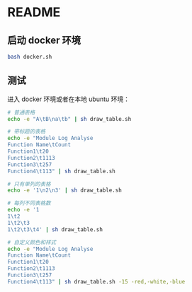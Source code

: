 # README

## 启动 docker 环境

```bash
bash docker.sh
```

## 测试

进入 docker 环境或者在本地 ubuntu 环境：

```bash
# 普通表格
echo -e "A\tB\na\tb" | sh draw_table.sh

# 带标题的表格
echo -e "Module Log Analyse
Function Name\tCount
Function1\t20
Function2\t1113
Function3\t257
Function4\t113" | sh draw_table.sh

# 只有单列的表格
echo -e '1\n2\n3' | sh draw_table.sh

# 每列不同表格数
echo -e '1
1\t2
1\t2\t3
1\t2\t3\t4' | sh draw_table.sh

# 自定义颜色和样式
echo -e "Module Log Analyse
Function Name\tCount
Function1\t20
Function2\t1113
Function3\t257
Function4\t113" | sh draw_table.sh -15 -red,-white,-blue
```

